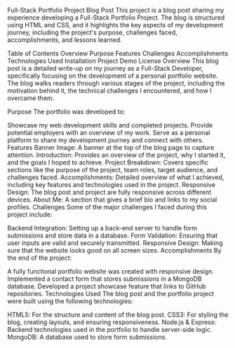 Full-Stack Portfolio Project Blog Post
This project is a blog post sharing my experience developing a Full-Stack Portfolio Project. The blog is structured using HTML and CSS, and it highlights the key aspects of my development journey, including the project's purpose, challenges faced, accomplishments, and lessons learned.

Table of Contents
Overview
Purpose
Features
Challenges
Accomplishments
Technologies Used
Installation
Project Demo
License
Overview
This blog post is a detailed write-up on my journey as a Full-Stack Developer, specifically focusing on the development of a personal portfolio website. The blog walks readers through various stages of the project, including the motivation behind it, the technical challenges I encountered, and how I overcame them.

Purpose
The portfolio was developed to:

Showcase my web development skills and completed projects.
Provide potential employers with an overview of my work.
Serve as a personal platform to share my development journey and connect with others.
Features
Banner Image: A banner at the top of the blog page to capture attention.
Introduction: Provides an overview of the project, why I started it, and the goals I hoped to achieve.
Project Breakdown: Covers specific sections like the purpose of the project, team roles, target audience, and challenges faced.
Accomplishments: Detailed overview of what I achieved, including key features and technologies used in the project.
Responsive Design: The blog post and project are fully responsive across different devices.
About Me: A section that gives a brief bio and links to my social profiles.
Challenges
Some of the major challenges I faced during this project include:

Backend Integration: Setting up a back-end server to handle form submissions and store data in a database.
Form Validation: Ensuring that user inputs are valid and securely transmitted.
Responsive Design: Making sure that the website looks good on all screen sizes.
Accomplishments
By the end of the project:

A fully functional portfolio website was created with responsive design.
Implemented a contact form that stores submissions in a MongoDB database.
Developed a project showcase feature that links to GitHub repositories.
Technologies Used
The blog post and the portfolio project were built using the following technologies:

HTML5: For the structure and content of the blog post.
CSS3: For styling the blog, creating layouts, and ensuring responsiveness.
Node.js & Express: Backend technologies used in the portfolio to handle server-side logic.
MongoDB: A database used to store form submissions.
